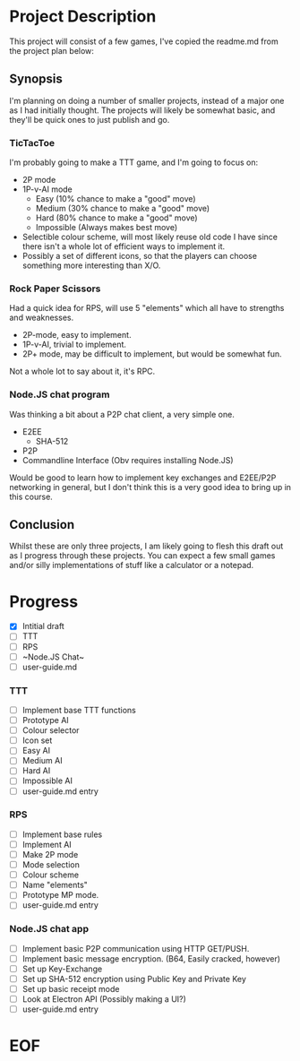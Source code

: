 # Project Description
This project will consist of a few games, I've copied the readme.md from the project plan below:

## Synopsis
I'm planning on doing a number of smaller projects, instead of a major one as I had initially thought.
The projects will likely be somewhat basic, and they'll be quick ones to just publish and go.

### TicTacToe
I'm probably going to make a TTT game, and I'm going to focus on:
* 2P mode
* 1P-v-AI mode
  * Easy        (10% chance to make a "good" move)
  * Medium      (30% chance to make a "good" move)
  * Hard        (80% chance to make a "good" move)
  * Impossible  (Always makes best move)
* Selectible colour scheme, will most likely reuse old code I have since there isn't a whole lot of efficient ways to implement it.
* Possibly a set of different icons, so that the players can choose something more interesting than X/O.


### Rock Paper Scissors
Had a quick idea for RPS, will use 5 "elements" which all have to strengths and weaknesses.

* 2P-mode, easy to implement.
* 1P-v-AI, trivial to implement.
* 2P+ mode, may be difficult to implement, but would be somewhat fun.

Not a whole lot to say about it, it's RPC.

### Node.JS chat program
Was thinking a bit about a P2P chat client, a very simple one.

* E2EE
  * SHA-512
* P2P
* Commandline Interface (Obv requires installing Node.JS)

Would be good to learn how to implement key exchanges and E2EE/P2P networking in general, but I don't think this is a very good idea to bring up in this course.

## Conclusion
Whilst these are only three projects, I am likely going to flesh this draft out as I progress through these projects.
You can expect a few small games and/or silly implementations of stuff like a calculator or a notepad.

# Progress
- [x] Intitial draft
- [ ] TTT
- [ ] RPS
- [ ] ~Node.JS Chat~
- [ ] user-guide.md

### TTT
- [ ] Implement base TTT functions
- [ ] Prototype AI
- [ ] Colour selector
- [ ] Icon set
- [ ] Easy AI
- [ ] Medium AI
- [ ] Hard AI
- [ ] Impossible AI
- [ ] user-guide.md entry

### RPS
- [ ] Implement base rules
- [ ] Implement AI
- [ ] Make 2P mode
- [ ] Mode selection
- [ ] Colour scheme
- [ ] Name "elements"
- [ ] Prototype MP mode.
- [ ] user-guide.md entry

### Node.JS chat app
- [ ] Implement basic P2P communication using HTTP GET/PUSH.
- [ ] Implement basic message encryption. (B64, Easily cracked, however)
- [ ] Set up Key-Exchange
- [ ] Set up SHA-512 encryption using Public Key and Private Key
- [ ] Set up basic receipt mode
- [ ] Look at Electron API (Possibly making a UI?)
- [ ] user-guide.md entry

# EOF
